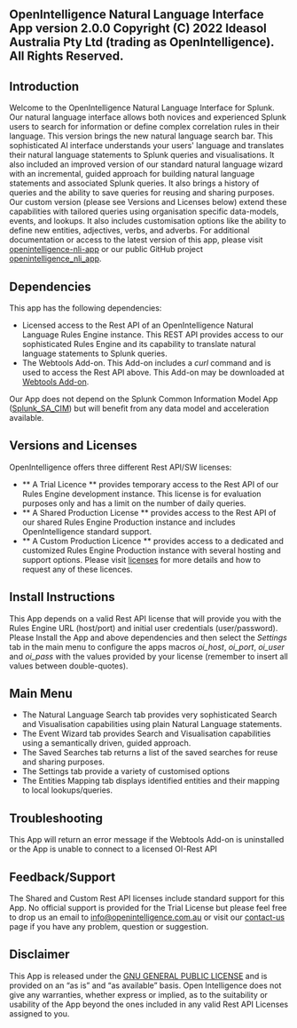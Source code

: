 OpenIntelligence Natural Language Interface App version 2.0.0
Copyright (C) 2022 Ideasol Australia Pty Ltd (trading as OpenIntelligence). All Rights Reserved. 
---

## Introduction
Welcome to the OpenIntelligence Natural Language Interface for Splunk.
Our natural language interface allows both novices and experienced Splunk users to search for information or define complex correlation rules in their language. 
This version brings the new natural language search bar.  This sophisticated AI interface understands your users' language and translates their natural language statements to Splunk queries and visualisations.  It also included an improved version of our standard natural language wizard with an incremental, guided approach for building natural language statements and associated Splunk queries. It also brings a history of queries and the ability to save queries for reusing and sharing purposes.
Our custom version (please see Versions and Licenses below) extend these capabilities with tailored queries using organisation specific data-models, events, and lookups.  It also includes customisation options like the ability to define new entities, adjectives, verbs, and adverbs.
For additional documentation or access to the latest version of this app, please visit [openintelligence-nli-app](https://openintelligence.com.au/openintelligence-nli-app) or our public GitHub project [openintelligence_nli_app](https://github.com/alonsom/openintelligence_nli_app).

## Dependencies
This app has the following dependencies:
- Licensed access to the Rest API of an OpenIntelligence Natural Language Rules Engine instance. This REST API provides access to our sophisticated Rules Engine and its capability to translate natural language statements to Splunk queries. 
- The Webtools Add-on. This Add-on includes a *curl* command and is used to access the Rest API above. This Add-on may be downloaded at [Webtools Add-on](https://splunkbase.splunk.com/app/4146).

Our App does not depend on the Splunk Common Information Model App ([Splunk_SA_CIM](https://splunkbase.splunk.com/app/1621/)) but will benefit from any data model and acceleration available.

## Versions and Licenses
OpenIntelligence offers three different Rest API/SW licenses:
- ** A Trial Licence ** provides temporary access to the Rest API of our Rules Engine development instance. This license is for evaluation purposes only and has a limit on the number of daily queries.
- ** A Shared Production License ** provides access to the Rest API of our shared Rules Engine Production instance and includes OpenIntelligence standard support. 
- ** A Custom Production Licence ** provides access to a dedicated and customized Rules Engine Production instance with several hosting and support options.
Please visit [licenses](https://openintelligence.com.au/licenses) for more details and how to request any of these licences.

## Install Instructions
This App depends on a valid Rest API license that will provide you with the Rules Engine URL (host/port) and initial user credentials (user/password).
Please Install the App and above dependencies and then select the *Settings* tab in the main menu to configure the apps macros *oi_host*, *oi_port*, *oi_user* and *oi_pass* with the values provided by your license (remember to insert all values between double-quotes).

## Main Menu
- The Natural Language Search tab provides very sophisticated Search and Visualisation capabilities using plain Natural Language statements.
- The Event Wizard tab provides Search and Visualisation capabilities using a semantically driven, guided approach.
- The Saved Searches tab returns a list of the saved searches for reuse and sharing purposes.
- The Settings tab provide a variety of customised options
- The Entities Mapping tab displays identified entities and their mapping to local lookups/queries.

## Troubleshooting
This App will return an error message if the Webtools Add-on is uninstalled or the App is unable to connect to a licensed OI-Rest API

## Feedback/Support
The Shared and Custom Rest API licenses include standard support for this App. 
No official support is provided for the Trial License but please feel free to drop us an email to info@openintelligence.com.au or visit our [contact-us](https://openintelligence.com.au/contact-us) page if you have any problem, question or suggestion.

## Disclaimer
This App is released under the [GNU GENERAL PUBLIC LICENSE](https://www.gnu.org/licenses/gpl-3.0.html) and is provided on an “as is” and “as available” basis. 
Open Intelligence does not give any warranties, whether express or implied, as to the suitability or usability of the App beyond the ones included in any valid Rest API Licenses assigned to you.
